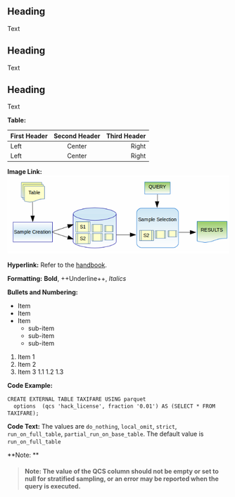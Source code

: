 ## Heading 
Text
## Heading 
Text
## Heading
Text


**Table:**

First Header | Second Header | Third Header
:----------- |:-------------:| -----------:
Left         | Center        | Right
Left         | Center        | Right


**Image Link:**
![SDE_Architecture](./Images/sde_architecture.png)

**Hyperlink:**
Refer to the [handbook](https://web.eecs.umich.edu/~mozafari/php/data/uploads/approx_chapter.pdf).

**Formatting:**
**Bold**, ++Underline++, *Italics*

**Bullets and Numbering:**
* Item 
* Item 
* Item 
	- sub-item
	- sub-item
	- sub-item

1. Item 1
2. Item 2
3. Item 3
	1.1 
	1.2
	1.3

**Code Example:**
```
CREATE EXTERNAL TABLE TAXIFARE USING parquet 
  options  (qcs 'hack_license', fraction '0.01') AS (SELECT * FROM TAXIFARE);

```

**Code Text:**
The values are `do_nothing`, `local_omit`, `strict`,  `run_on_full_table`, `partial_run_on_base_table`. The default value is `run_on_full_table`	

**Note: **
> #### Note: The value of the QCS column should not be empty or set to null for stratified sampling, or an error may be reported when the query is executed.


